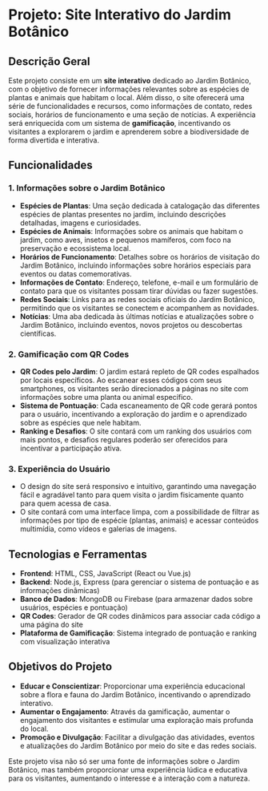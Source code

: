 # Projeto: Site Interativo do Jardim Botânico

## Descrição Geral

Este projeto consiste em um **site interativo** dedicado ao Jardim Botânico, com o objetivo de fornecer informações relevantes sobre as espécies de plantas e animais que habitam o local. Além disso, o site oferecerá uma série de funcionalidades e recursos, como informações de contato, redes sociais, horários de funcionamento e uma seção de notícias. A experiência será enriquecida com um sistema de **gamificação**, incentivando os visitantes a explorarem o jardim e aprenderem sobre a biodiversidade de forma divertida e interativa.

## Funcionalidades

### 1. **Informações sobre o Jardim Botânico**
   - **Espécies de Plantas**: Uma seção dedicada à catalogação das diferentes espécies de plantas presentes no jardim, incluindo descrições detalhadas, imagens e curiosidades.
   - **Espécies de Animais**: Informações sobre os animais que habitam o jardim, como aves, insetos e pequenos mamíferos, com foco na preservação e ecossistema local.
   - **Horários de Funcionamento**: Detalhes sobre os horários de visitação do Jardim Botânico, incluindo informações sobre horários especiais para eventos ou datas comemorativas.
   - **Informações de Contato**: Endereço, telefone, e-mail e um formulário de contato para que os visitantes possam tirar dúvidas ou fazer sugestões.
   - **Redes Sociais**: Links para as redes sociais oficiais do Jardim Botânico, permitindo que os visitantes se conectem e acompanhem as novidades.
   - **Notícias**: Uma aba dedicada às últimas notícias e atualizações sobre o Jardim Botânico, incluindo eventos, novos projetos ou descobertas científicas.

### 2. **Gamificação com QR Codes**
   - **QR Codes pelo Jardim**: O jardim estará repleto de QR codes espalhados por locais específicos. Ao escanear esses códigos com seus smartphones, os visitantes serão direcionados a páginas no site com informações sobre uma planta ou animal específico.
   - **Sistema de Pontuação**: Cada escaneamento de QR code gerará pontos para o usuário, incentivando a exploração do jardim e o aprendizado sobre as espécies que nele habitam.
   - **Ranking e Desafios**: O site contará com um ranking dos usuários com mais pontos, e desafios regulares poderão ser oferecidos para incentivar a participação ativa.

### 3. **Experiência do Usuário**
   - O design do site será responsivo e intuitivo, garantindo uma navegação fácil e agradável tanto para quem visita o jardim fisicamente quanto para quem acessa de casa.
   - O site contará com uma interface limpa, com a possibilidade de filtrar as informações por tipo de espécie (plantas, animais) e acessar conteúdos multimídia, como vídeos e galerias de imagens.

## Tecnologias e Ferramentas

- **Frontend**: HTML, CSS, JavaScript (React ou Vue.js)
- **Backend**: Node.js, Express (para gerenciar o sistema de pontuação e as informações dinâmicas)
- **Banco de Dados**: MongoDB ou Firebase (para armazenar dados sobre usuários, espécies e pontuação)
- **QR Codes**: Gerador de QR codes dinâmicos para associar cada código a uma página do site
- **Plataforma de Gamificação**: Sistema integrado de pontuação e ranking com visualização interativa

## Objetivos do Projeto

- **Educar e Conscientizar**: Proporcionar uma experiência educacional sobre a flora e fauna do Jardim Botânico, incentivando o aprendizado interativo.
- **Aumentar o Engajamento**: Através da gamificação, aumentar o engajamento dos visitantes e estimular uma exploração mais profunda do local.
- **Promoção e Divulgação**: Facilitar a divulgação das atividades, eventos e atualizações do Jardim Botânico por meio do site e das redes sociais.

Este projeto visa não só ser uma fonte de informações sobre o Jardim Botânico, mas também proporcionar uma experiência lúdica e educativa para os visitantes, aumentando o interesse e a interação com a natureza.